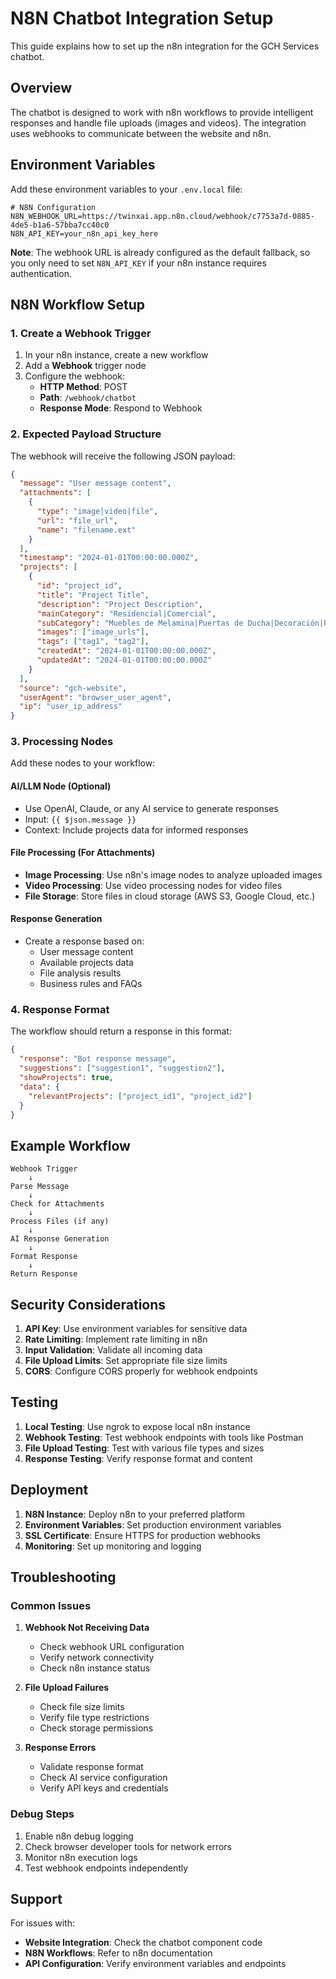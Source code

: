 # N8N Chatbot Integration Setup

This guide explains how to set up the n8n integration for the GCH Services chatbot.

## Overview

The chatbot is designed to work with n8n workflows to provide intelligent responses and handle file uploads (images and videos). The integration uses webhooks to communicate between the website and n8n.

## Environment Variables

Add these environment variables to your `.env.local` file:

```env
# N8N Configuration
N8N_WEBHOOK_URL=https://twinxai.app.n8n.cloud/webhook/c7753a7d-0885-4de5-b1a6-57bba7cc40c0
N8N_API_KEY=your_n8n_api_key_here
```

**Note**: The webhook URL is already configured as the default fallback, so you only need to set `N8N_API_KEY` if your n8n instance requires authentication.

## N8N Workflow Setup

### 1. Create a Webhook Trigger

1. In your n8n instance, create a new workflow
2. Add a **Webhook** trigger node
3. Configure the webhook:
   - **HTTP Method**: POST
   - **Path**: `/webhook/chatbot`
   - **Response Mode**: Respond to Webhook

### 2. Expected Payload Structure

The webhook will receive the following JSON payload:

```json
{
  "message": "User message content",
  "attachments": [
    {
      "type": "image|video|file",
      "url": "file_url",
      "name": "filename.ext"
    }
  ],
  "timestamp": "2024-01-01T00:00:00.000Z",
  "projects": [
    {
      "id": "project_id",
      "title": "Project Title",
      "description": "Project Description",
      "mainCategory": "Residencial|Comercial",
      "subCategory": "Muebles de Melamina|Puertas de Ducha|Decoración|Remodelación",
      "images": ["image_urls"],
      "tags": ["tag1", "tag2"],
      "createdAt": "2024-01-01T00:00:00.000Z",
      "updatedAt": "2024-01-01T00:00:00.000Z"
    }
  ],
  "source": "gch-website",
  "userAgent": "browser_user_agent",
  "ip": "user_ip_address"
}
```

### 3. Processing Nodes

Add these nodes to your workflow:

#### AI/LLM Node (Optional)
- Use OpenAI, Claude, or any AI service to generate responses
- Input: `{{ $json.message }}`
- Context: Include projects data for informed responses

#### File Processing (For Attachments)
- **Image Processing**: Use n8n's image nodes to analyze uploaded images
- **Video Processing**: Use video processing nodes for video files
- **File Storage**: Store files in cloud storage (AWS S3, Google Cloud, etc.)

#### Response Generation
- Create a response based on:
  - User message content
  - Available projects data
  - File analysis results
  - Business rules and FAQs

### 4. Response Format

The workflow should return a response in this format:

```json
{
  "response": "Bot response message",
  "suggestions": ["suggestion1", "suggestion2"],
  "showProjects": true,
  "data": {
    "relevantProjects": ["project_id1", "project_id2"]
  }
}
```

## Example Workflow

```
Webhook Trigger
    ↓
Parse Message
    ↓
Check for Attachments
    ↓
Process Files (if any)
    ↓
AI Response Generation
    ↓
Format Response
    ↓
Return Response
```

## Security Considerations

1. **API Key**: Use environment variables for sensitive data
2. **Rate Limiting**: Implement rate limiting in n8n
3. **Input Validation**: Validate all incoming data
4. **File Upload Limits**: Set appropriate file size limits
5. **CORS**: Configure CORS properly for webhook endpoints

## Testing

1. **Local Testing**: Use ngrok to expose local n8n instance
2. **Webhook Testing**: Test webhook endpoints with tools like Postman
3. **File Upload Testing**: Test with various file types and sizes
4. **Response Testing**: Verify response format and content

## Deployment

1. **N8N Instance**: Deploy n8n to your preferred platform
2. **Environment Variables**: Set production environment variables
3. **SSL Certificate**: Ensure HTTPS for production webhooks
4. **Monitoring**: Set up monitoring and logging

## Troubleshooting

### Common Issues

1. **Webhook Not Receiving Data**
   - Check webhook URL configuration
   - Verify network connectivity
   - Check n8n instance status

2. **File Upload Failures**
   - Check file size limits
   - Verify file type restrictions
   - Check storage permissions

3. **Response Errors**
   - Validate response format
   - Check AI service configuration
   - Verify API keys and credentials

### Debug Steps

1. Enable n8n debug logging
2. Check browser developer tools for network errors
3. Monitor n8n execution logs
4. Test webhook endpoints independently

## Support

For issues with:
- **Website Integration**: Check the chatbot component code
- **N8N Workflows**: Refer to n8n documentation
- **API Configuration**: Verify environment variables and endpoints 